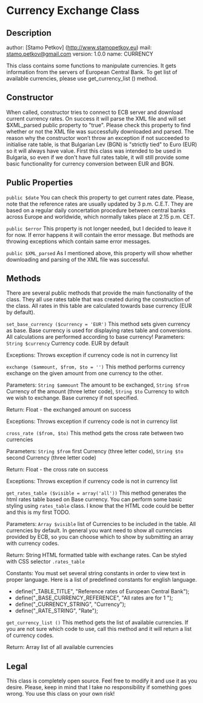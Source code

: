 Currency Exchange Class
======================

Description
--------

author: [Stamo Petkov] (http://www.stamopetkov.eu)
mail: stamo.petkov@gmail.com
version: 1.0.0
name: CURRENCY

This class contains some functions to manipulate currencies. It gets information from the servers of European Central Bank. To get list of available currencies, please use get_currency_list () method.

Constructor
------------

When called, constructor tries to connect to ECB server and download current currency rates. On success it will parse the XML file and will set $XML_parsed public property to "true". Please check this property to find whether or not the XML file was successfully downloaded and parsed. The reason why the constructor won’t throw an exception if not succeeded to initialise rate table, is that Bulgarian Lev (BGN) is "strictly tied" to Euro (EUR) so it will always have value. First this class was intended to be used in Bulgaria, so even if we don't have full rates table, it will still provide some basic functionality for currency conversion between EUR and BGN.

Public Properties
----------

`public $date` 
You can check this property to get current rates date. Please, note that the reference rates are usually updated by 3 p.m. C.E.T. They are based on a regular daily concertation procedure between central banks across Europe and worldwide, which normally takes place at 2.15 p.m. CET. 

`public $error`
This property is not longer needed, but I decided to leave it for now. If error happens it will contain the error message. But methods are throwing exceptions which contain same error messages.

`public $XML_parsed` 
As I mentioned above, this property will show whether downloading and parsing of the XML file was successful. 

Methods
-----------

There are several public methods that provide the main functionality of the class. They all use rates table that was created during the construction of the class. All rates in this table are calculated towards base currency (EUR by default). 

`set_base_currency ($currency = 'EUR')` 
This method sets given currency as base. Base currency is used for displaying rates table and conversions. All calculations are performed according to base currency!
Parameters: `String $currency` Currency code. EUR by default

Exceptions: Throws exception if currency code is not in currency list

`exchange ($ammount, $from, $to = '')`
This method performs currency exchange on the given amount from one currency to the other.

Parameters: `String $ammount` The amount to be exchanged, `String $from` Currency of the amount (three letter code), `String $to` Currency to witch we wish to exchange. Base currency if not specified.

Return: Float - the exchanged amount on success

Exceptions: Throws exception if currency code is not in currency list

`cross_rate ($from, $to)`
This method gets the cross rate between two currencies

Parameters: `String $from` first Currency (three letter code), `String $to` second Currency (three letter code)

Return: Float - the cross rate on success

Exceptions: Throws exception if currency code is not in currency list

`get_rates_table ($visible = array('all'))` 
This method generates the html rates table based on Base currency. You can perform some basic styling using `rates_table` class. I know that the HTML code could be better and this is my first TODO.

Parameters: `Array $visible` list of Currencies to be included in the table. All currencies by default. In general you want need to show all currencies provided by ECB, so you can choose which to show by submitting an array with currency codes.

Return: String HTML formatted table with exchange rates. Can be styled with CSS selector `.rates_table`

Constants: You must set several string constants in order to view text in proper language. Here is a list of predefined constants for english language.
* define("_TABLE_TITLE", "Reference rates of European Central Bank");
* define("_BASE_CURRENCY_REFERENCE", "All rates are for 1 ");
* define("_CURRENCY_STRING", "Currency");
* define("_RATE_STRING", "Rate");

`get_currency_list ()`
This method gets the list of available currencies. If you are not sure which code to use, call this method and it will return a list of currency codes.

Return: Array list of all available currencies

Legal
------------

This class is completely open source. Feel free to modify it and use it as you desire. Please, keep in mind that I take no responsibility if something goes wrong. You use this class on your own risk! 
